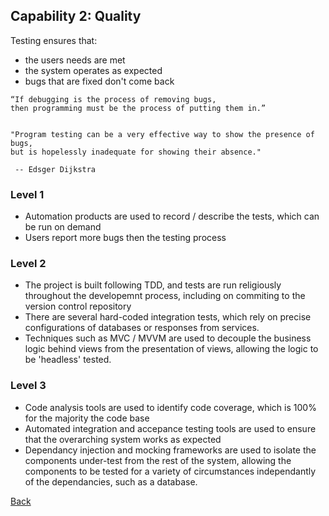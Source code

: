 ## Capability 2: Quality
Testing ensures that:
 -  the users needs are met
 - the system operates as expected
 - bugs that are fixed don't come back

```
“If debugging is the process of removing bugs,
then programming must be the process of putting them in.”


"Program testing can be a very effective way to show the presence of bugs,
but is hopelessly inadequate for showing their absence."

 -- Edsger Dijkstra
```

### Level 1
  - Automation products are used to record / describe the tests, which can be run on demand
  -  Users report more bugs then the testing process

### Level 2
 - The project is built following TDD, and tests are run religiously throughout the developemnt process, including on commiting to the version control repository
 - There are several hard-coded integration tests, which rely on precise configurations of databases or responses from services.
 - Techniques such as MVC /  MVVM are used to decouple the business logic behind views from the presentation of views, allowing the logic to be 'headless' tested.

### Level 3

 - Code analysis tools are used to identify code coverage, which is 100% for the majority the code base
 - Automated integration and accepance testing tools are used to ensure that the overarching system works as expected
 -  Dependancy injection and mocking frameworks are used to isolate the components under-test from the rest of the system, allowing the components to be tested for a variety of circumstances independantly of the dependancies, such as a database.

[Back](https://github.com/colugo/cautious-turtle)